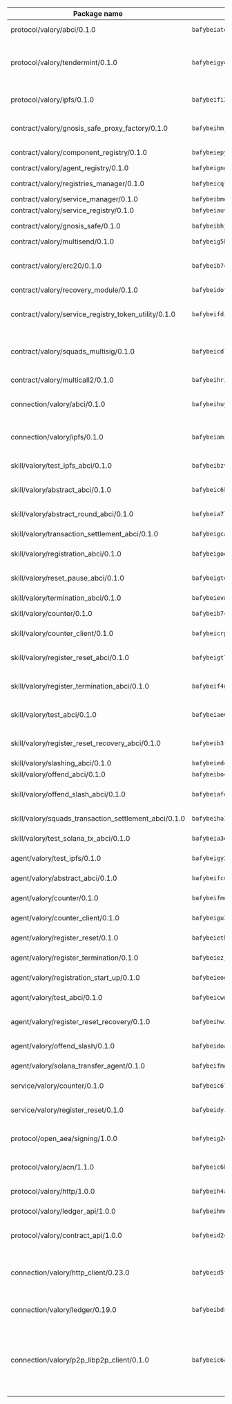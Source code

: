 | Package name                                                  | Package hash                                                  | Description                                                                                                                |
| ------------------------------------------------------------- | ------------------------------------------------------------- | -------------------------------------------------------------------------------------------------------------------------- |
| protocol/valory/abci/0.1.0                                    | `bafybeiatodhboj6a3p35x4f4b342lzk6ckxpud23awnqbxwjeon3k5y36u` | A protocol for ABCI requests and responses.                                                                                |
| protocol/valory/tendermint/0.1.0                              | `bafybeigydrbfrlmr4f7shbtqx44kvmbg22im27mxdap2e3m5tkti6t445y` | A protocol for communication between two AEAs to share tendermint configuration details.                                   |
| protocol/valory/ipfs/0.1.0                                    | `bafybeifi2nri7sprmkez4rqzwb4lnu6peoy3bax5k6asf6k5ms7kmjpmkq` | A protocol specification for IPFS requests and responses.                                                                  |
| contract/valory/gnosis_safe_proxy_factory/0.1.0               | `bafybeihmjoncn5gkgp64cpkzabwh4pxr4iarddsfdhpxevsdpvcwjtcvsq` | Gnosis Safe proxy factory (GnosisSafeProxyFactory) contract                                                                |
| contract/valory/component_registry/0.1.0                      | `bafybeiepywewigowj533f55orx7oys3kk5lgdc247p2267scqfyp4gnqle` | Component registry contract                                                                                                |
| contract/valory/agent_registry/0.1.0                          | `bafybeignghdk7oqvyg722gz66tbuj2vj4vkatguj4b6lf5fqzqxkktcke4` | Agent registry contract                                                                                                    |
| contract/valory/registries_manager/0.1.0                      | `bafybeicqf5y3kj42ow45hjcmnglose5n7bwpm2zl3ufuuevou24ewmgbde` | Registries Manager contract                                                                                                |
| contract/valory/service_manager/0.1.0                         | `bafybeibmqewfh5wnayopneyv4vx35n5k7loavzmcazyevntdoskw7vasom` | Service Manager contract                                                                                                   |
| contract/valory/service_registry/0.1.0                        | `bafybeiauvchyehaks6pxnk4b6u5sfduwjnbqjm6br4ie5vhna25nzgkcky` | Service Registry contract                                                                                                  |
| contract/valory/gnosis_safe/0.1.0                             | `bafybeibhjbakgwap6shul3cejohcfyctlpjfjxetbhzekhyumftx6xstl4` | Gnosis Safe (GnosisSafeL2) contract                                                                                        |
| contract/valory/multisend/0.1.0                               | `bafybeig5byt5urg2d2bsecufxe5ql7f4mezg3mekfleeh32nmuusx66p4y` | MultiSend contract                                                                                                         |
| contract/valory/erc20/0.1.0                                   | `bafybeib7ctk3deleyxayrqvropewefr2muj4kcqe3t3wscak25bjmxnqwe` | The scaffold contract scaffolds a contract to be implemented by the developer.                                             |
| contract/valory/recovery_module/0.1.0                         | `bafybeidot73yierv6mr5v2ozz5tco2z6xndr4tnco4pdj5xv3gt3whmjwe` | Recovery module                                                                                                            |
| contract/valory/service_registry_token_utility/0.1.0          | `bafybeifdia2y5546tvk6xzxeaqzf2n5n7dutj2hdzbgenxohaqhjtnjqm4` | The scaffold contract scaffolds a contract to be implemented by the developer.                                             |
| contract/valory/squads_multisig/0.1.0                         | `bafybeicdlk5lraf4w7bj7lmfxxqtyundnlvaezmtszzixlo3dskzi7t4te` | The scaffold contract scaffolds a contract to be implemented by the developer.                                             |
| contract/valory/multicall2/0.1.0                              | `bafybeihri6abqujawrxn64ql6e7salf6sb2wgehib23agkvwnc26htdvwa` | The MakerDAO multicall2 contract.                                                                                          |
| connection/valory/abci/0.1.0                                  | `bafybeihuynitmruxmodlghjxnoccxjkwpd5dmesylqxq4umht4c5yd36ni` | connection to wrap communication with an ABCI server.                                                                      |
| connection/valory/ipfs/0.1.0                                  | `bafybeiamz23olgtow4wqf7zpsfnfzf7pxiognrxl2mhn5kvqutlwhgukxa` | A connection responsible for uploading and downloading files from IPFS.                                                    |
| skill/valory/test_ipfs_abci/0.1.0                             | `bafybeibzvnworl3whpo2bheyisuzhcpmgsoawsc72r3vrpsrp72btmcoyu` | IPFS e2e testing application.                                                                                              |
| skill/valory/abstract_abci/0.1.0                              | `bafybeic6kmfomxsx3x6lpx2viw74yyypcqqqdz3x66ljqboskg7opwd63u` | The abci skill provides a template of an ABCI application.                                                                 |
| skill/valory/abstract_round_abci/0.1.0                        | `bafybeia7lzwbmcmf3u7mn3673345klkyyp7ln62gqx6hcqlbjracxmrqlm` | abstract round-based ABCI application                                                                                      |
| skill/valory/transaction_settlement_abci/0.1.0                | `bafybeigcamznzzjztbmrih2fzxjoafvqpld2ksroyghc7fzptkrfot5vhy` | ABCI application for transaction settlement.                                                                               |
| skill/valory/registration_abci/0.1.0                          | `bafybeigoomgcphpjc32wlx5j3fjm27bgiw4o7hqtj62hv54hpwtfbvxkma` | ABCI application for common apps.                                                                                          |
| skill/valory/reset_pause_abci/0.1.0                           | `bafybeigtq7etpplx2yjdobrutv2fwosc7jw5etfb44n44nexciicrs7m4i` | ABCI application for resetting and pausing app executions.                                                                 |
| skill/valory/termination_abci/0.1.0                           | `bafybeievnyxgxtqhmmntbjym7w6apt6wa4a5igfpcdbgruvk2plt3b4vsa` | Termination skill.                                                                                                         |
| skill/valory/counter/0.1.0                                    | `bafybeib74gkhapmvmunsbgmuvnjt5ajtyodt45pm3r46rrzp33dvtskivm` | The ABCI Counter application example.                                                                                      |
| skill/valory/counter_client/0.1.0                             | `bafybeicrpigy4b6yscizz2lfdfbji3epny6j7rjrsngtb43vmwqxtnmi7m` | A client for the ABCI counter application.                                                                                 |
| skill/valory/register_reset_abci/0.1.0                        | `bafybeigt77xhol2telfrgpfjubhczpldj3jfqqwzm5uvps4hfhrafyjzni` | ABCI application for dummy skill that registers and resets                                                                 |
| skill/valory/register_termination_abci/0.1.0                  | `bafybeif4n4ab73etrquuslsd6jbl57bezsazal7hzl2ag2sddte6nkectu` | ABCI application for dummy skill that registers and resets                                                                 |
| skill/valory/test_abci/0.1.0                                  | `bafybeiae6av7kp7pqv3eoprov5mfidp7ofqcro2vb3own5os52mllzfxri` | ABCI application for testing the ABCI connection.                                                                          |
| skill/valory/register_reset_recovery_abci/0.1.0               | `bafybeib3taodkcwrwdgenxyeuxuqzvrvldisbmhdkvzdzeabwkzjba6264` | ABCI application for dummy skill that registers and resets                                                                 |
| skill/valory/slashing_abci/0.1.0                              | `bafybeiedcedn3owfjsifrkqrprnz46vdehwdejhs74apaz3piqkvgahs3y` | Slashing skill.                                                                                                            |
| skill/valory/offend_abci/0.1.0                                | `bafybeibo4nthapdaupj7yyaaw5h4cdg63ce34ldg2f2cwbkv7p7rhgltzi` | Offend ABCI application.                                                                                                   |
| skill/valory/offend_slash_abci/0.1.0                          | `bafybeiafonl4lft5x74vt4uqzoe27bjpg4dzhsg5evmpk5myov6qdbyx5y` | ABCI application used in order to test the slashing abci                                                                   |
| skill/valory/squads_transaction_settlement_abci/0.1.0         | `bafybeiha3mzx7jiueqy53gf3ji7vibtr5voodff444gaejr2bvawy2zlw4` | ABCI application for transaction settlement.                                                                               |
| skill/valory/test_solana_tx_abci/0.1.0                        | `bafybeia3ov3n4tgkqlk33psh6vtq4ewzpbawsll47c5yozr3nrypzbnf7q` | SOLANA e2e testing application.                                                                                            |
| agent/valory/test_ipfs/0.1.0                                  | `bafybeigy2tdk7ttp6itl675dyfcq3riuik2hg7wghnhgnd2x7y6aadbl6i` | Agent for testing the ABCI connection.                                                                                     |
| agent/valory/abstract_abci/0.1.0                              | `bafybeifcumwpblbfucdmcdf65sdux6lyc2pbqacoldirr4afn3y4xkhhdi` | The abstract ABCI AEA - for testing purposes only.                                                                         |
| agent/valory/counter/0.1.0                                    | `bafybeifmw3ad42pijpwzl7c43ii2hpuhk3kmqnfo2otlg4pf22d4hikboq` | The ABCI Counter example as an AEA                                                                                         |
| agent/valory/counter_client/0.1.0                             | `bafybeigu3jnlrl5cdnnmgeenfbzulmg3brozzzlm6mqgophoql46tbx724` | The ABCI Counter example as an AEA                                                                                         |
| agent/valory/register_reset/0.1.0                             | `bafybeiethfh2exktancs42zxtfsaeanzrsbx3lf4mgrfjcdre3u43inady` | Register reset to replicate Tendermint issue.                                                                              |
| agent/valory/register_termination/0.1.0                       | `bafybeiezjr7dzex4pe7eyufi4h6vx5u45ej5t5cattkjhgjuixfkwwrv5m` | Register terminate to test the termination feature.                                                                        |
| agent/valory/registration_start_up/0.1.0                      | `bafybeieogikmhc7apavzkds6gy5foxroc44utbotgwchqfgopldlla6yeq` | Registration start-up ABCI example.                                                                                        |
| agent/valory/test_abci/0.1.0                                  | `bafybeicwn2knu22qdqmwamouruslvfpedy4c4jjwuoetwcrrk3rw6v6qwy` | Agent for testing the ABCI connection.                                                                                     |
| agent/valory/register_reset_recovery/0.1.0                    | `bafybeihwzmpw7bo4wba6z5fkgyqs7nb76m6qchanqk7ibwmnn5rnmxcreq` | Agent to showcase hard reset as a recovery mechanism.                                                                      |
| agent/valory/offend_slash/0.1.0                               | `bafybeidoa7pzwwv3lb3s64prpdvkl5qjejupiszmnnspfb74vkvy66z42i` | Offend and slash to test the slashing feature.                                                                             |
| agent/valory/solana_transfer_agent/0.1.0                      | `bafybeifmgbcmhwix3lgj5tccxdcsivg2yhw5nyqwamzq3dgiabkxtcrmaq` | Register terminate to test the termination feature.                                                                        |
| service/valory/counter/0.1.0                                  | `bafybeic6lto7kpk6hbc2qm3d3uel2lsipskk5r5juql7il4dsakb2lwy7m` | A set of agents incrementing a counter                                                                                     |
| service/valory/register_reset/0.1.0                           | `bafybeidyimvgj3izvndvilkg5bqu55rqiidznebd4yyf7kud4cyaosxps4` | Test and debug tendermint reset mechanism.                                                                                 |
| protocol/open_aea/signing/1.0.0                               | `bafybeig2d36zxy65vd7fwhs7scotuktydcarm74aprmrb5nioiymr3yixm` | A protocol for communication between skills and decision maker.                                                            |
| protocol/valory/acn/1.1.0                                     | `bafybeic6h55ov5lrzbah6fate54c4u6spopcexxspw3abotbmffabfddeu` | The protocol used for envelope delivery on the ACN.                                                                        |
| protocol/valory/http/1.0.0                                    | `bafybeih4azmfwtamdbkhztkm4xitep3gx6tfdnoz6tvllmaqnhu3klejfa` | A protocol for HTTP requests and responses.                                                                                |
| protocol/valory/ledger_api/1.0.0                              | `bafybeihmqzcbj6t7vxz2aehd5726ofnzsfjs5cwlf42ro4tn6i34cbfrc4` | A protocol for ledger APIs requests and responses.                                                                         |
| protocol/valory/contract_api/1.0.0                            | `bafybeid247uig2ekykdumh7ewhp2cdq7rchaeqjj6e7urx35zfpdl5zrn4` | A protocol for contract APIs requests and responses.                                                                       |
| connection/valory/http_client/0.23.0                          | `bafybeid5ffvg76ejjoese7brj5ji3lx66cu7p2ixfwflpo6rgofkypfd7y` | The HTTP_client connection that wraps a web-based client connecting to a RESTful API specification.                        |
| connection/valory/ledger/0.19.0                               | `bafybeibdsjmy4w2eyilbqc7yzutopl65qpeyspxwz7mjvirr52twhjlf5y` | A connection to interact with any ledger API and contract API.                                                             |
| connection/valory/p2p_libp2p_client/0.1.0                     | `bafybeic6ayusdwy4dks75njwk32ac7ur7salgllwf4fdc34ue5z2k5iz4q` | The libp2p client connection implements a tcp connection to a running libp2p node as a traffic delegate to send/receive envelopes to/from agents in the DHT. |

